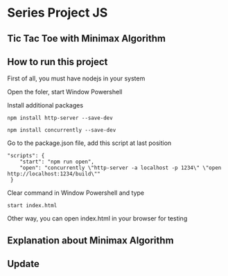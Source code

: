# Series Project JS

## Tic Tac Toe with Minimax Algorithm

## How to run this project

First of all, you must have nodejs in your system

Open the foler, start Window Powershell

Install additional packages

```
npm install http-server --save-dev
```

```
npm install concurrently --save-dev
```

Go to the package.json file, add this script at last position

```
"scripts": {
    "start": "npm run open",
    "open": "concurrently \"http-server -a localhost -p 1234\" \"open http://localhost:1234/build\""
 }
 ```
 
 Clear command in Window Powershell and type
 ```
 start index.html
 ```
 
 Other way, you can open index.html in your browser for testing
 
 ## Explanation about Minimax Algorithm
 
 ## Update
 
 
